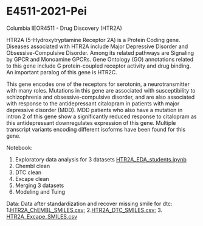 # E4511-2021-Pei
Columbia IEOR4511 - Drug Discovery (HTR2A)

HTR2A (5-Hydroxytryptamine Receptor 2A) is a Protein Coding gene. Diseases associated with HTR2A include Major Depressive Disorder and Obsessive-Compulsive Disorder. Among its related pathways are Signaling by GPCR and Monoamine GPCRs. Gene Ontology (GO) annotations related to this gene include G protein-coupled receptor activity and drug binding. An important paralog of this gene is HTR2C.

This gene encodes one of the receptors for serotonin, a neurotransmitter with many roles. Mutations in this gene are associated with susceptibility to schizophrenia and obsessive-compulsive disorder, and are also associated with response to the antidepressant citalopram in patients with major depressive disorder (MDD). MDD patients who also have a mutation in intron 2 of this gene show a significantly reduced response to citalopram as this antidepressant downregulates expression of this gene. Multiple transcript variants encoding different isoforms have been found for this gene.


Notebook: 
1. Exploratory data analysis for 3 datasets [HTR2A_EDA_students.ipynb](HTR2A_EDA_students.ipynb) 
2. Chembl clean 
3. DTC clean 
5. Excape clean 
6. Merging 3 datasets 
7. Modeling and Tuing  
 
Data:
Data after standardization and recover missing smile for dtc: 
1.[HTR2A_ChEMBL_SMILES.csv](HTR2A_ChEMBL_SMILES.csv); 2.[HTR2A_DTC_SMILES.csv](HTR2A_DTC_SMILES.csv); 3. [HTR2A_Excape_SMILES.csv](HTR2A_Excape_SMILES.csv)
